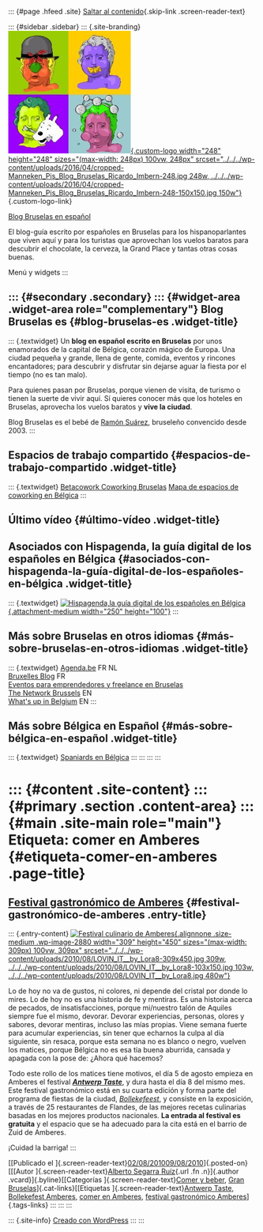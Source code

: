 ::: {#page .hfeed .site}
[Saltar al contenido](index.html#content){.skip-link
.screen-reader-text}

::: {#sidebar .sidebar}
::: {.site-branding}
[![](../../../wp-content/uploads/2016/04/cropped-Manneken_Pis_Blog_Bruselas_Ricardo_Imbern-248.jpg){.custom-logo
width="248" height="248" sizes="(max-width: 248px) 100vw, 248px"
srcset="../../../wp-content/uploads/2016/04/cropped-Manneken_Pis_Blog_Bruselas_Ricardo_Imbern-248.jpg 248w, ../../../wp-content/uploads/2016/04/cropped-Manneken_Pis_Blog_Bruselas_Ricardo_Imbern-248-150x150.jpg 150w"}](../../../index.html){.custom-logo-link}

[Blog Bruselas en español](../../../index.html)

El blog-guía escrito por españoles en Bruselas para los hispanoparlantes
que viven aquí y para los turistas que aprovechan los vuelos baratos
para descubrir el chocolate, la cerveza, la Grand Place y tantas otras
cosas buenas.

Menú y widgets
:::

::: {#secondary .secondary}
::: {#widget-area .widget-area role="complementary"}
Blog Bruselas es {#blog-bruselas-es .widget-title}
----------------

::: {.textwidget}
Un **blog en español escrito en Bruselas** por unos enamorados de la
capital de Bélgica, corazón mágico de Europa. Una ciudad pequeña y
grande, llena de gente, comida, eventos y rincones encantadores; para
descubrir y disfrutar sin dejarse aguar la fiesta por el tiempo (no es
tan malo).

Para quienes pasan por Bruselas, porque vienen de visita, de turismo o
tienen la suerte de vivir aquí. Sí quieres conocer más que los hoteles
en Bruselas, aprovecha los vuelos baratos y **vive la ciudad**.

Blog Bruselas es el bebé de [Ramón Suárez](http://www.ramonsuarez.com),
bruseleño convencido desde 2003.
:::

Espacios de trabajo compartido {#espacios-de-trabajo-compartido .widget-title}
------------------------------

::: {.textwidget}
[Betacowork Coworking Bruselas](http://www.betacowork.com) [Mapa de
espacios de coworking en Bélgica](http://coworkingbelgium.com)
:::

Último vídeo {#último-vídeo .widget-title}
------------

Asociados con Hispagenda, la guía digital de los españoles en Bélgica {#asociados-con-hispagenda-la-guía-digital-de-los-españoles-en-bélgica .widget-title}
---------------------------------------------------------------------

::: {.textwidget}
[![Hispagenda,la guía digital de los españoles en
Bélgica](../../../wp-content/uploads/2010/04/Hispagenda-250px.gif "Hispagenda, la guía digital de los españoles en Bélgica"){.attachment-medium
width="250" height="100"}](http://www.hispagenda.com)
:::

Más sobre Bruselas en otros idiomas {#más-sobre-bruselas-en-otros-idiomas .widget-title}
-----------------------------------

::: {.textwidget}
[Agenda.be](http://www.agenda.be) FR NL\
[Bruxelles Blog](http://www.bxlblog.be/) FR\
[Eventos para emprendedores y freelance en
Bruselas](http://www.betacowork.com/events/)\
[The Network
Brussels](http://groups.yahoo.com/group/TheNetworkBrussels/) EN\
[What\'s up in Belgium](http://www.whatsupin.be/) EN
:::

Más sobre Bélgica en Español {#más-sobre-bélgica-en-español .widget-title}
----------------------------

::: {.textwidget}
[Spaniards en Bélgica](http://www.spaniards.es/paises/belgica)
:::
:::
:::
:::

::: {#content .site-content}
::: {#primary .section .content-area}
::: {#main .site-main role="main"}
Etiqueta: comer en Amberes {#etiqueta-comer-en-amberes .page-title}
==========================

[Festival gastronómico de Amberes](../../../index.html?p=2879) {#festival-gastronómico-de-amberes .entry-title}
--------------------------------------------------------------

::: {.entry-content}
[![Festival culinario de
Amberes](../../../wp-content/uploads/2010/08/LOVIN_IT__by_Lora8-309x450.jpg){.alignnone
.size-medium .wp-image-2880 width="309" height="450"
sizes="(max-width: 309px) 100vw, 309px"
srcset="../../../wp-content/uploads/2010/08/LOVIN_IT__by_Lora8-309x450.jpg 309w, ../../../wp-content/uploads/2010/08/LOVIN_IT__by_Lora8-103x150.jpg 103w, ../../../wp-content/uploads/2010/08/LOVIN_IT__by_Lora8.jpg 480w"}](http://ffffound.com/image/d41119d1d6f80b7c26c7217cef932d9225211d70)

Lo de hoy no va de gustos, ni colores, ni depende del cristal por donde
lo mires. Lo de hoy no es una historia de fe y mentiras. Es una historia
acerca de pecados, de insatisfacciones, porque mi/nuestro talón de
Aquiles siempre fue el mismo, devorar. Devorar experiencias, personas,
olores y sabores, devorar mentiras, incluso las mías propias. Viene
semana fuerte para acumular experiencias, sin tener que echarnos la
culpa al día siguiente, sin resaca, porque esta semana no es blanco o
negro, vuelven los matices, porque Bélgica no es esa tía buena aburrida,
cansada y apagada con la pose de: ¿Ahora qué hacemos?

Todo este rollo de los matices tiene motivos, el día 5 de agosto empieza
en Amberes el festival ***[Antwerp
Taste](http://www.antwerpenproeft.be/)***, y dura hasta el día 8 del
mismo mes. Este festival gastronómico está en su cuarta edición y forma
parte del programa de fiestas de la ciudad,
*[Bollekefeest](http://www.bollekesfeest.be/)*, y consiste en la
exposición, a través de 25 restaurantes de Flandes, de las mejores
recetas culinarias basadas en los mejores productos nacionales. **La
entrada al festival es gratuita** y el espacio que se ha adecuado para
la cita está en el barrio de Zuid de Amberes.

¡Cuidad la barriga!
:::

[[Publicado el
]{.screen-reader-text}[02/08/201009/08/2010](../../../index.html?p=2879)]{.posted-on}[[[Autor
]{.screen-reader-text}[Alberto Segarra
Ruíz](../../author/albertosegarraruiz/index.html){.url .fn .n}]{.author
.vcard}]{.byline}[[Categorías ]{.screen-reader-text}[Comer y
beber](../../category/comer-y-beber/index.html), [Gran
Bruselas](../../category/gran-bruselas/index.html)]{.cat-links}[[Etiquetas
]{.screen-reader-text}[Antwerp Taste](../antwerp-taste/index.html),
[Bollekefest Amberes](../bollekefest-amberes/index.html), [comer en
Amberes](index.html), [festival gastronómico
Amberes](../festival-gastronomico-amberes/index.html)]{.tags-links}
:::
:::
:::

::: {.site-info}
[Creado con WordPress](https://es.wordpress.org/)
:::
:::
